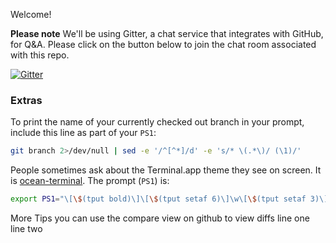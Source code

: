 Welcome!

**Please note** We'll be using Gitter, a chat service that integrates with GitHub, for Q&A. Please click on the button below to join the chat room associated with this repo.

[![Gitter](https://badges.gitter.im/githubteacher/special-broccoli.svg)](https://gitter.im/githubteacher/special-broccoli?utm_source=badge&utm_medium=badge&utm_campaign=pr-badge)


### Extras
To print the name of your currently checked out branch in your prompt, include this line as part of your `PS1`:

```bash
git branch 2>/dev/null | sed -e '/^[^*]/d' -e 's/* \(.*\)/ (\1)/'
```

People sometimes ask about the Terminal.app theme they see on screen. It is [ocean-terminal](https://github.com/mdo/ocean-terminal). The prompt (`PS1`) is:

```bash
export PS1="\[\$(tput bold)\]\[\$(tput setaf 6)\]\w\[\$(tput setaf 3)\]\$(git branch 2>/dev/null | sed -e '/^[^*]/d' -e 's/* \(.*\)/ (\1)/')\[\$(tput setaf 6)\] > \[\$(tput sgr0)\]"
```
More Tips
you can use the compare view on github to view diffs
line one
line two
